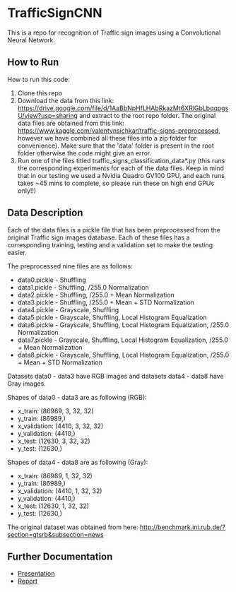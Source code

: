 # TrafficSignCNN
This is a repo for recognition of Traffic sign images using a Convolutional Neural Network.

## How to Run
How to run this code:
1. Clone this repo
2. Download the data from this link: https://drive.google.com/file/d/1AaBbNpHfLHAbRkazMt6XRlGbLbqqpgsU/view?usp=sharing and extract to the root repo folder. The original data files are obtained from this link: https://www.kaggle.com/valentynsichkar/traffic-signs-preprocessed, however we have combined all these files into a zip folder for convenience). Make sure that the 'data' folder is present in the root folder otherwise the code might give an error.
3. Run one of the files titled traffic_signs_classification_data*.py (this runs the corresponding experiments for each of the data files. Keep in mind that in our testing we used a Nvidia Quadro GV100 GPU, and each runs takes ~45 mins to complete, so please run these on high end GPUs only!!)

## Data Description
Each of the data files is a pickle file that has been preprocessed from the original Traffic sign images database. Each of these files has a corresponding training, testing and a validation set to make the testing easier.

The preprocessed nine files are as follows:
- data0.pickle - Shuffling
- data1.pickle - Shuffling, /255.0 Normalization
- data2.pickle - Shuffling, /255.0 + Mean Normalization
- data3.pickle - Shuffling, /255.0 + Mean + STD Normalization
- data4.pickle - Grayscale, Shuffling
- data5.pickle - Grayscale, Shuffling, Local Histogram Equalization
- data6.pickle - Grayscale, Shuffling, Local Histogram Equalization, /255.0 Normalization
- data7.pickle - Grayscale, Shuffling, Local Histogram Equalization, /255.0 + Mean Normalization
- data8.pickle - Grayscale, Shuffling, Local Histogram Equalization, /255.0 + Mean + STD Normalization

Datasets data0 - data3 have RGB images and datasets data4 - data8 have Gray images.


Shapes of data0 - data3 are as following (RGB):
- x_train: (86989, 3, 32, 32)
- y_train: (86989,)
- x_validation: (4410, 3, 32, 32)
- y_validation: (4410,)
- x_test: (12630, 3, 32, 32)
- y_test: (12630,)


Shapes of data4 - data8 are as following (Gray):
- x_train: (86989, 1, 32, 32)
- y_train: (86989,)
- x_validation: (4410, 1, 32, 32)
- y_validation: (4410,)
- x_test: (12630, 1, 32, 32)
- y_test: (12630,)

The original dataset was obtained from here: http://benchmark.ini.rub.de/?section=gtsrb&subsection=news

## Further Documentation

- [Presentation](https://drive.google.com/open?id=1Dq8taYxBqGV4QBqnBrV6SsyythpzXNaG)
- [Report]()
